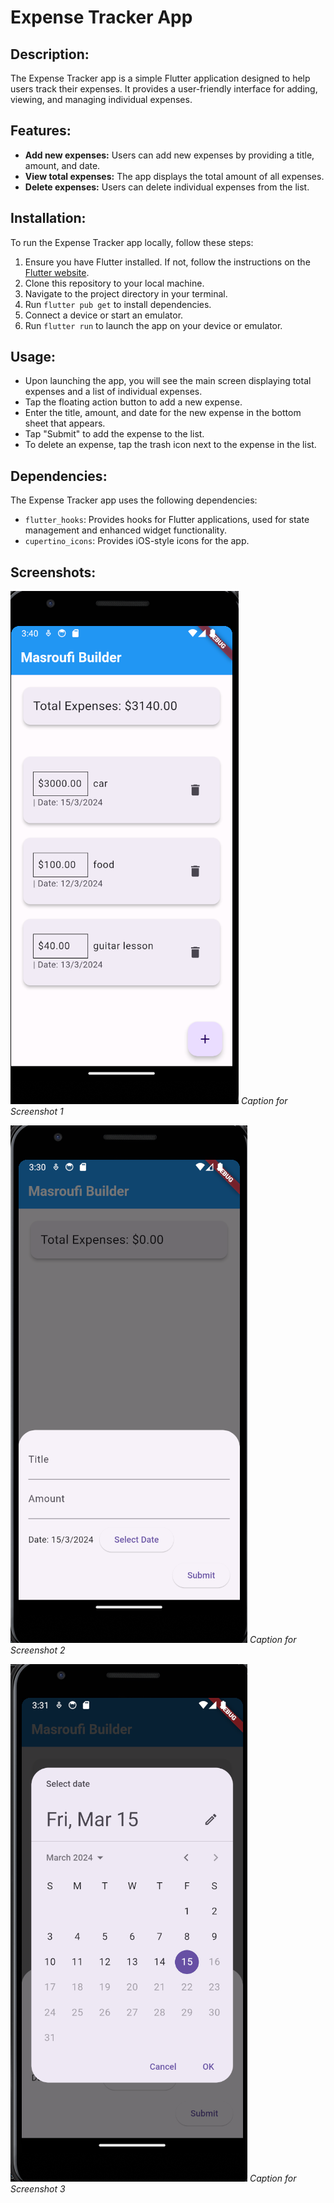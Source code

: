 # Expense Tracker App

## Description:
The Expense Tracker app is a simple Flutter application designed to help users track their expenses. It provides a user-friendly interface for adding, viewing, and managing individual expenses.

## Features:
- **Add new expenses:** Users can add new expenses by providing a title, amount, and date.
- **View total expenses:** The app displays the total amount of all expenses.
- **Delete expenses:** Users can delete individual expenses from the list.

## Installation:
To run the Expense Tracker app locally, follow these steps:
1. Ensure you have Flutter installed. If not, follow the instructions on the [Flutter website](https://flutter.dev/docs/get-started/install).
2. Clone this repository to your local machine.
3. Navigate to the project directory in your terminal.
4. Run `flutter pub get` to install dependencies.
5. Connect a device or start an emulator.
6. Run `flutter run` to launch the app on your device or emulator.

## Usage:
- Upon launching the app, you will see the main screen displaying total expenses and a list of individual expenses.
- Tap the floating action button to add a new expense.
- Enter the title, amount, and date for the new expense in the bottom sheet that appears.
- Tap "Submit" to add the expense to the list.
- To delete an expense, tap the trash icon next to the expense in the list.

## Dependencies:
The Expense Tracker app uses the following dependencies:
- `flutter_hooks`: Provides hooks for Flutter applications, used for state management and enhanced widget functionality.
- `cupertino_icons`: Provides iOS-style icons for the app.

## Screenshots:
![Screenshot 1](1.png)
*Caption for Screenshot 1*

![Screenshot 2](2.png)
*Caption for Screenshot 2*

![Screenshot 3](3.png)
*Caption for Screenshot 3*
